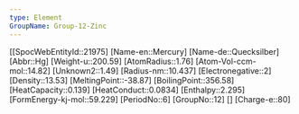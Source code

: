 ```yaml
---
type: Element
GroupName: Group-12-Zinc
---
```

[[SpocWebEntityId::21975]
[Name-en::Mercury]
[Name-de::Quecksilber]
[Abbr::Hg]
[Weight-u::200.59]
[AtomRadius::1.76]
[Atom-Vol-ccm-mol::14.82]
[Unknown2::1.49]
[Radius-nm::10.437]
[Electronegative::2]
[Density::13.53]
[MeltingPoint::-38.87]
[BoilingPoint::356.58]
[HeatCapacity::0.139]
[HeatConduct::0.0834]
[Enthalpy::2.295]
[FormEnergy-kj-mol::59.229]
[PeriodNo::6]
[GroupNo::12]
[]
[Charge-e::80]

